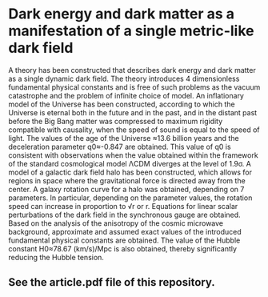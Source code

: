 # Dark energy and dark matter as a manifestation of a single metric-like dark field

A theory has been constructed that describes dark energy and dark matter as a single dynamic dark field. The theory introduces 4 dimensionless fundamental physical constants and is free of such problems as the vacuum catastrophe and the problem of infinite choice of model. An inflationary model of the Universe has been constructed, according to which the Universe is eternal both in the future and in the past, and in the distant past before the Big Bang matter was compressed to maximum rigidity compatible with causality, when the speed of sound is equal to the speed of light. The values of the age of the Universe ≈13.6 billion years and the deceleration parameter q0≈-0.847 are obtained. This value of q0 is consistent with observations when the value obtained within the framework of the standard cosmological model ΛCDM diverges at the level of 1.9σ. A model of a galactic dark field halo has been constructed, which allows for regions in space where the gravitational force is directed away from the center. A galaxy rotation curve for a halo was obtained, depending on 7 parameters. In particular, depending on the parameter values, the rotation speed can increase in proportion to √r or r. Equations for linear scalar perturbations of the dark field in the synchronous gauge are obtained. Based on the analysis of the anisotropy of the cosmic microwave background, approximate and assumed exact values of the introduced fundamental physical constants are obtained. The value of the Hubble constant H0≈78.67 (km/s)/Mpc is also obtained, thereby significantly reducing the Hubble tension.

## See the article.pdf file of this repository.
